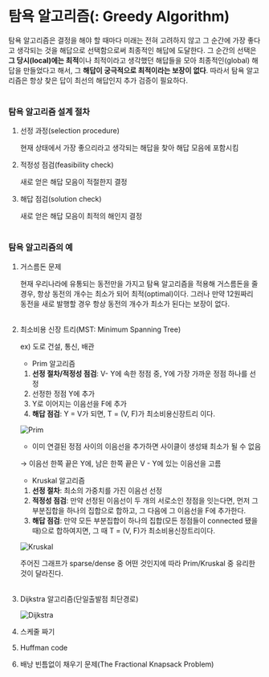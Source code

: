 # 탐욕 알고리즘(: Greedy Algorithm)

탐욕 알고리즘은 결정을 해야 할 때마다 미래는 전혀 고려하지 않고 그 순간에 가장 좋다고 생각되는 것을 해답으로 선택함으로써 최종적인 해답에 도달한다. 그 순간의 선택은 **그 당시(local)에는 최적**이나 최적이라고 생각했던 해답들을 모아 최종적인(global) 해답을 만들었다고 해서, 그 **해답이 궁극적으로 최적이라는 보장이 없다**. 따라서 탐욕 알고리즘은 항상 찾은 답이 최선의 해답인지 추가 검증이 필요하다.    <br><br>

### 탐욕 알고리즘 설계 절차

1. 선정 과정(selection procedure)

    현재 상태에서 가장 좋으리라고 생각되는 해답을 찾아 해답 모음에 포함시킴

2. 적정성 점검(feasibility check)

    새로 얻은 해답 모음이 적절한지 결정

3. 해답 점검(solution check)

    새로 얻은 해답 모음이 최적의 해인지 결정    <br><br>

### 탐욕 알고리즘의 예

1. 거스름돈 문제

    현재 우리나라에 유통되는 동전만을 가지고 탐욕 알고리즘을 적용해 거스름돈을 줄 경우, 항상 동전의 개수는 최소가 되어 최적(optimal)이다. 그러나 만약 12원짜리 동전을 새로 발행할 경우 항상 동전의 개수가 최소가 된다는 보장이 없다.    <br><br>

2. 최소비용 신장 트리(MST: Minimum Spanning Tree)

    ex) 도로 건설, 통신, 배관

    - Prim 알고리즘

    1) **선정 절차/적정성 점검**: V- Y에 속한 정점 중, Y에 가장 가까운 정점 하나를 선정
    2) 선정한 정점 Y에 추가
    3) Y로 이어지는 이음선을 F에 추가
    4) **해답 점검**: Y = V가 되면, T = (V, F)가 최소비용신장트리 이다.

    ![Prim](https://user-images.githubusercontent.com/60397314/126127497-d7b9951c-0e29-4515-be9b-8f19fa73b6b0.jpg)

    * 이미 연결된 정점 사이의 이음선을 추가하면 사이클이 생성돼 최소가 될 수 없음

    → 이음선 한쪽 끝은 Y에, 남은 한쪽 끝은 V - Y에 있는 이음선을 고름

    - Kruskal 알고리즘

    1. **선정 절차**: 최소의 가중치를 가진 이음선 선정
    2. **적정성 점검**: 만약 선정된 이음선이 두 개의 서로소인 정점을 잇는다면, 먼저 그 부분집합을 하나의 집합으로 합하고, 그 다음에 그 이음선을 F에 추가한다.
    3. **해답 점검**: 만약 모든 부분집합이 하나의 집합(모든 정점들이 connected 됐을 때)으로 합하여지면, 그 때 T = (V, F)가 최소비용신장트리이다.

    ![Kruskal](https://user-images.githubusercontent.com/60397314/126127732-23ba890e-a4fa-43b4-ba73-cdb542c1dd4f.jpg)

    주어진 그래프가 sparse/dense 중 어떤 것인지에 따라 Prim/Kruskal 중 유리한 것이 달라진다.    <br><br>

3. Dijkstra 알고리즘(단일출발점 최단경로)

    ![Dijkstra](https://user-images.githubusercontent.com/60397314/126127791-e0713055-0eb8-44ba-a736-c48ca2d1727a.jpg)

4. 스케줄 짜기
5. Huffman code
6. 배낭 빈틈없이 채우기 문제(The Fractional Knapsack Problem)
